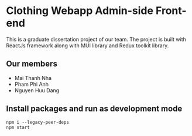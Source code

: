 # Clothing Webapp Admin-side Front-end
This is a graduate dissertation project of our team. The project is built with ReactJs framework along with MUI library and Redux toolkit library.
## Our members 
 - Mai Thanh Nha
 - Pham Phi Anh
 - Nguyen Huu Dang
 
## Install packages and run as development mode
```
npm i --legacy-peer-deps
npm start
```
